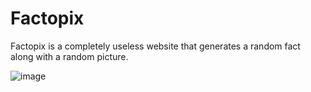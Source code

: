 # Factopix

Factopix is a completely useless website that generates a random fact along with a random picture.

![image](https://github.com/JamieBurridge/Factopix/assets/80159413/51946aca-411d-4ffc-8cd4-d7b854500095)


